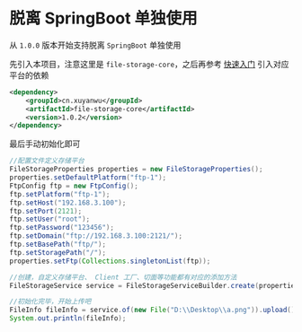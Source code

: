 # 脱离 SpringBoot 单独使用

从 `1.0.0` 版本开始支持脱离 `SpringBoot` 单独使用

先引入本项目，注意这里是 `file-storage-core`，之后再参考 [快速入门](快速入门) 引入对应平台的依赖

```xml
<dependency>
    <groupId>cn.xuyanwu</groupId>
    <artifactId>file-storage-core</artifactId>
    <version>1.0.2</version>
</dependency>
```

最后手动初始化即可

```java
//配置文件定义存储平台
FileStorageProperties properties = new FileStorageProperties();
properties.setDefaultPlatform("ftp-1");
FtpConfig ftp = new FtpConfig();
ftp.setPlatform("ftp-1");
ftp.setHost("192.168.3.100");
ftp.setPort(2121);
ftp.setUser("root");
ftp.setPassword("123456");
ftp.setDomain("ftp://192.168.3.100:2121/");
ftp.setBasePath("ftp/");
ftp.setStoragePath("/");
properties.setFtp(Collections.singletonList(ftp));

//创建，自定义存储平台、 Client 工厂、切面等功能都有对应的添加方法
FileStorageService service = FileStorageServiceBuilder.create(properties).useDefault().build();

//初始化完毕，开始上传吧
FileInfo fileInfo = service.of(new File("D:\\Desktop\\a.png")).upload();
System.out.println(fileInfo);
```
